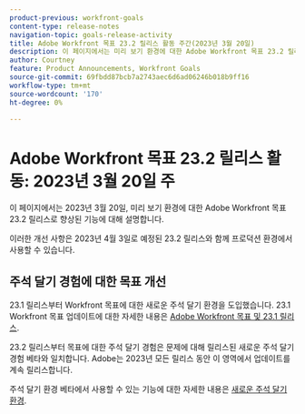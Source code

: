 ```yaml
---
product-previous: workfront-goals
content-type: release-notes
navigation-topic: goals-release-activity
title: Adobe Workfront 목표 23.2 릴리스 활동 주간(2023년 3월 20일)
description: 이 페이지에서는 미리 보기 환경에 대한 Adobe Workfront 목표 23.2 릴리스로 향상된 기능에 대해 설명합니다. 이러한 개선 사항은 2023년 3월 20일이 있는 주의 프로덕션 환경에서 사용할 수 있습니다.
author: Courtney
feature: Product Announcements, Workfront Goals
source-git-commit: 69fbdd87bcb7a2743aec6d6ad06246b018b9ff16
workflow-type: tm+mt
source-wordcount: '170'
ht-degree: 0%

---
```


# Adobe Workfront 목표 23.2 릴리스 활동: 2023년 3월 20일 주

이 페이지에서는 2023년 3월 20일, 미리 보기 환경에 대한 Adobe Workfront 목표 23.2 릴리스로 향상된 기능에 대해 설명합니다.

이러한 개선 사항은 2023년 4월 3일로 예정된 23.2 릴리스와 함께 프로덕션 환경에서 사용할 수 있습니다.

## 주석 달기 경험에 대한 목표 개선

23.1 릴리스부터 Workfront 목표에 대한 새로운 주석 달기 환경을 도입했습니다. 23.1 Workfront 목표 업데이트에 대한 자세한 내용은 [Adobe Workfront 목표 및 23.1 릴리스](/help/quicksilver/product-announcements/product-releases/goals-release-activity/goals-23-1-release/goals-23-1-release.md).

23.2 릴리스부터 목표에 대한 주석 달기 경험은 문제에 대해 릴리스된 새로운 주석 달기 경험 베타와 일치합니다. Adobe는 2023년 모든 릴리스 동안 이 영역에서 업데이트를 계속 릴리스합니다.

주석 달기 환경 베타에서 사용할 수 있는 기능에 대한 자세한 내용은 [새로운 주석 달기 환경](/help/quicksilver/workfront-basics/updating-work-items-and-viewing-updates/unified-commenting-experience.md).
